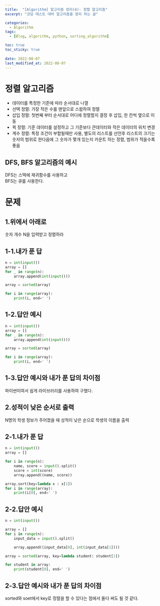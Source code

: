 ```yaml
---
title:  "[Algorithm] 알고리즘 정리(4)- 정렬 알고리즘"
excerpt: "코딩 테스트 대비 알고리즘을 정리 하는 글"

categories:
  - Algorithm
tags:
  - [Blog, algorithm, python, sorting_algorithm]

toc: true
toc_sticky: true
 
date: 2022-08-07
last_modified_at: 2022-08-07
---
```


# 정렬 알고리즘
- 데이터를 특정한 기준에 따라 순서대로 나열
- 선택 정렬: 가장 작은 수를 맨앞으로 스왑하여 정렬
- 삽입 정렬: 첫번째 부터 순서대로 어디에 정렬할지 결정 후 삽입, 한 칸씩 옆으로 이동
- 퀵 정렬: 기준 데이터를 설정하고 그 기준보다 큰데이터와 작은 데이터의 위치 변경
- 계수 정렬: 특정 조건이 부합될때만 사용, 별도의 리스트를 선언후 리스트의 크기는 숫자의 범위로 한다음에 그 숫자가 몇개 있는지 카운트 하는 정렬, 범위가 적을수록 좋음 
## DFS, BFS 알고리즘의 예시
DFS는 스택에 재귀함수를 사용하고  
BFS는 큐를 사용한다.
 
# 문제

## 1.위에서 아래로
숫자 개수 N을 입력받고 정렬하라

## 1-1.내가 푼 답
```python
n = int(input())
array = []
for _ in range(n):
    array.append(int(input()))

array = sorted(array)

for i in range(array):
    print(i, end=' ')
```

## 1-2.답안 예시
```python
n = int(input())
array = []
for _ in range(n):
    array.append(int(input()))

array = sorted(array)

for i in range(array):
    print(i, end=' ')
```

## 1-3.답안 예시와 내가 푼 답의 차이점
파이썬이여서 쉽게 라이브러리를 사용하여 구했다.

## 2.성적이 낮은 순서로 출력
N명의 학생 정보가 주어졌을 때 성적이 낮은 순으로 학생의 이름을 출력
## 2-1.내가 푼 답
```python
n = int(input())
array = []

for i in range(n):
    name, score = input().split()
    score = int(score)
    array.append((name, score))

array.sort(key=lambda x : x[1])
for i in range(array):
    print(i[0], end=' ')
```
## 2-2.답안 예시
```python
n = int(input())

array = []
for i in range(n):
    input_data = input().split()

    array.append((input_data[0], int(input_data[1])))

array = sorted(array, key=lambda student: student[1])

for student in array:
    print(student[0], end=' ')

```

## 2-3.답안 예시와 내가 푼 답의 차이점
sorted와 soet에서 key로 정렬을 할 수 있다는 점에서 둘다 써도 될 것 같다. 
